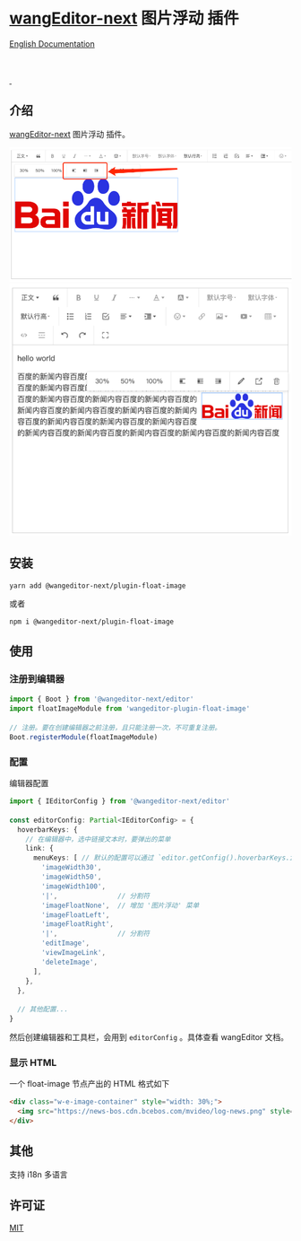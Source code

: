 # [wangEditor-next](https://cycleccc.github.io/docs/) 图片浮动 插件

[English Documentation](./README-en.md)

<br/>
<br/>
<a href="https://github.com/hqwlkj/wangEditor-plugin-float-image/releases">
<img src="https://img.shields.io/github/v/release/hqwlkj/wangEditor-plugin-float-image" alt=""/>
</a>
<a href="https://www.npmjs.com/package/wangeditor-plugin-float-image">
<img src="https://img.shields.io/github/downloads/hqwlkj/wangEditor-plugin-float-image/total" alt=""/>
</a>

## 介绍

[wangEditor-next](https://cycleccc.github.io/docs/) 图片浮动 插件。

![](./_img/demo-1.png)
![](./_img/demo-2.png)

## 安装

```shell
yarn add @wangeditor-next/plugin-float-image
```
或者

```shell
npm i @wangeditor-next/plugin-float-image
```

## 使用

### 注册到编辑器

```js
import { Boot } from '@wangeditor-next/editor'
import floatImageModule from 'wangeditor-plugin-float-image'

// 注册。要在创建编辑器之前注册，且只能注册一次，不可重复注册。
Boot.registerModule(floatImageModule)
```

### 配置

编辑器配置

```ts
import { IEditorConfig } from '@wangeditor-next/editor'

const editorConfig: Partial<IEditorConfig> = {
  hoverbarKeys: {
    // 在编辑器中，选中链接文本时，要弹出的菜单
    link: {
      menuKeys: [ // 默认的配置可以通过 `editor.getConfig().hoverbarKeys.image` 获取
        'imageWidth30',
        'imageWidth50',
        'imageWidth100',
        '|',               // 分割符
        'imageFloatNone',  // 增加 '图片浮动' 菜单
        'imageFloatLeft',
        'imageFloatRight',
        '|',               // 分割符
        'editImage',
        'viewImageLink',
        'deleteImage',
      ],
    },
  },

  // 其他配置...
}
```

然后创建编辑器和工具栏，会用到 `editorConfig` 。具体查看 wangEditor 文档。

### 显示 HTML

一个 float-image 节点产出的 HTML 格式如下

```html
<div class="w-e-image-container" style="width: 30%;">
  <img src="https://news-bos.cdn.bcebos.com/mvideo/log-news.png" style="width: 100%; float: right">
</div>
```

## 其他

支持 i18n 多语言


## 许可证

[MIT](https://github.com/hqwlkj/wangEditor-plugin-float-image/blob/master/LICENSE)
